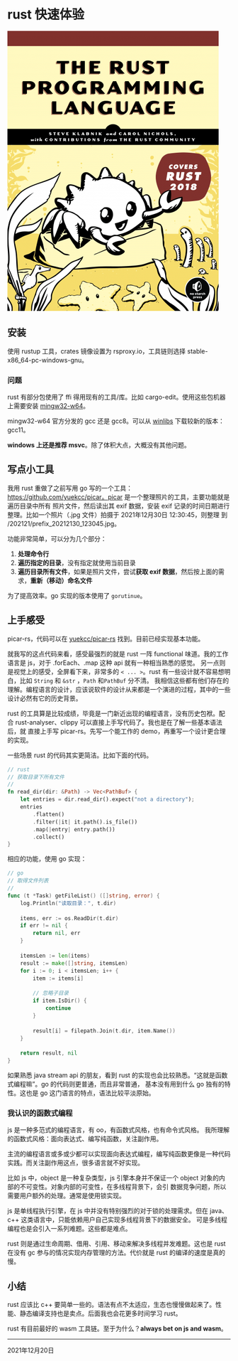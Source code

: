 # rust 快速体验

![Rust 程序开发语言](/docs/202112/images/3ed4a443f105e3102e28b44eb3855c87de738796.png)

## 安装

使用 rustup 工具，crates 镜像设置为 rsproxy.io，工具链则选择 stable-x86_64-pc-windows-gnu。

### 问题

rust 有部分包使用了 ffi 得用现有的工具/库。比如 cargo-edit。使用这些包机器上需要安装 [mingw32-w64](https://www.mingw-w64.org/)。

mingw32-w64 官方分发的 gcc 还是 gcc8。可以从 [winlibs](https://winlibs.com/) 下载较新的版本：gcc11。

**windows 上还是推荐 msvc**。除了体积大点，大概没有其他问题。

## 写点小工具

我用 rust 重做了之前写用 go 写的一个工具：https://github.com/yuekcc/picar。picar 是一个整理照片的工具，主要功能就是遍历目录中所有
照片文件，然后读出其 exif 数据，安装 exif 记录的时间日期进行整理。比如一个照片（.jpg 文件）拍摄于 2021年12月30日 12:30:45，则整理
到 <pwd>/202121/prefix_20212130_123045.jpg。

功能非常简单，可以分为几个部分：

1. **处理命令行**
2. **遍历指定的目录**，没有指定就使用当前目录
3. **遍历目录所有文件**，如果是照片文件，尝试**获取 exif 数据**，然后按上面的需求，**重新（移动）命名文件**

为了提高效率。go 实现的版本使用了 `gorutinue`。

## 上手感受

picar-rs，代码可以在 [yuekcc/picar-rs](https://github.com/yuekcc/picar-rs) 找到。目前已经实现基本功能。

就我写的这点代码来看，感受最强烈的就是 rust 一阵 functional 味道。我的工作语言是 js，对于 .forEach、.map 这种 api 就有一种相当熟悉的感觉。
另一点则是视觉上的感受，全屏看下来，非常多的 `< ... >`。rust 有一些设计就不容易想明白，比如 `String` 和 `&str` ，`Path` 和`PathBuf` 分不清。
我相信这些都有他们存在的理解。编程语言的设计，应该说软件的设计从来都是一个演进的过程，其中的一些设计必然有它的历史背景。

rust 的工具算是比较成绩，毕竟是一门新近出现的编程语言，没有历史包袱。配合 rust-analyser、clippy 可以直接上手写代码了。我也是在了解一些基本语法后，就
直接上手写 picar-rs。先写一个能工作的 demo，再重写一个设计更合理的实现。

一些场景 rust 的代码其实更简洁。比如下面的代码。

```rust
// rust
// 获取目录下所有文件
//
fn read_dir(dir: &Path) -> Vec<PathBuf> {
    let entries = dir.read_dir().expect("not a directory");
    entries
        .flatten()
        .filter(|it| it.path().is_file())
        .map(|entry| entry.path())
        .collect()
}
```

相应的功能，使用 go 实现： 

```go
// go
// 取得文件列表
//
func (t *Task) getFileList() ([]string, error) {
    log.Println("读取目录：", t.dir)

    items, err := os.ReadDir(t.dir)
    if err != nil {
        return nil, err
    }

    itemsLen := len(items)
    result := make([]string, itemsLen)
    for i := 0; i < itemsLen; i++ {
        item := items[i]

        // 忽略子目录
        if item.IsDir() {
            continue
        }

        result[i] = filepath.Join(t.dir, item.Name())
    }

    return result, nil
}
```

如果熟悉 java stream api 的朋友，看到 rust 的实现也会比较熟悉。“这就是函数式编程嘛”。go 的代码则更普通，而且非常普通，
基本没有用到什么 go 独有的特性。这也是 go 这门语言的特点，语法比较平淡原始。

### 我认识的函数式编程

js 是一种多范式的编程语言，有 oo，有函数式风格，也有命令式风格。 我所理解的函数式风格：面向表达式、编写纯函数，关注副作用。

主流的编程语言或多或少都可以实现面向表达式编程，编写纯函数更像是一种代码实践。而关注副作用这点，很多语言就不好实现。

比如 js 中，object 是一种复杂类型，js 引擎本身并不保证一个 object 对象的内部的不可变性。对象内部的可变性，在多线程背景下，会引
数据竞争问题，所以需要用户额外的处理。通常是使用锁实现。

js 是单线程执行引擎，在 js 中并没有特别强烈的对于锁的处理需求。但在 java、c++ 这类语言中，只能依赖用户自己实现多线程背景下的数据安全。
可是多线程编程也是会引入一系列难题。这些都是难点。

rust 则是通过生命周期、借用、引用、移动来解决多线程并发难题。这也是 rust 在没有 gc 参与的情况实现内存管理的方法。代价就是 rust 的编译的速度是真的慢。

## 小结

rust 应该比 c++ 要简单一些的。语法有点不太适应，生态也慢慢做起来了。性能、静态编译支持也是卖点。后面我也会花更多时间学习 rust。

rust 有目前最好的 wasm 工具链。至于为什么？**always bet on js and wasm**。

---

2021年12月20日
